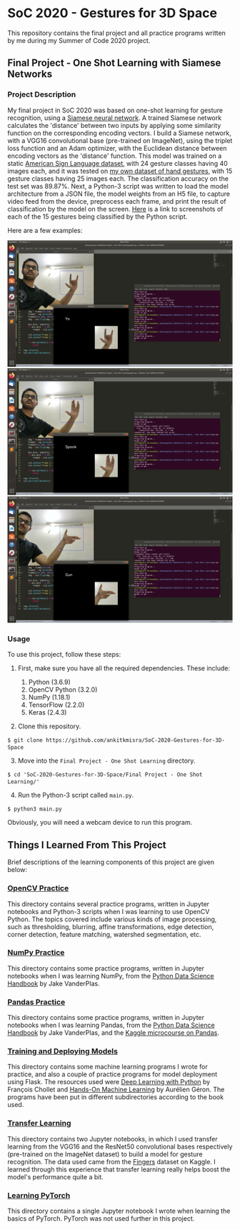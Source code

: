 # SoC 2020 - Gestures for 3D Space

This repository contains the final project and all practice programs written by me during my Summer of Code 2020 project.

## Final Project - One Shot Learning with Siamese Networks

### Project Description

My final project in SoC 2020 was based on one-shot learning for gesture recognition, using a [Siamese neural network](https://en.wikipedia.org/wiki/Siamese_neural_network). A trained Siamese network calculates the 'distance' between two inputs by applying some similarity function on the corresponding encoding vectors. I build a Siamese network, with a VGG16 convolutional base (pre-trained on ImageNet), using the triplet loss function and an Adam optimizer, with the Euclidean distance between encoding vectors as the 'distance' function. This model was trained on a static [American Sign Language dataset](https://ieee-dataport.org/open-access/static-hand-gesture-asl-dataset), with 24 gesture classes having 40 images each, and it was tested on [my own dataset of hand gestures](https://github.com/ankitkmisra/SoC-2020-Gestures-for-3D-Space/tree/master/Final%20Project%20-%20One%20Shot%20Learning/gestures_dataset_2), with 15 gesture classes having 25 images each. The classification accuracy on the test set was 89.87%. Next, a Python-3 script was written to load the model architecture from a JSON file, the model weights from an H5 file, to capture video feed from the device, preprocess each frame, and print the result of classification by the model on the screen. [Here](https://github.com/ankitkmisra/SoC-2020-Gestures-for-3D-Space/tree/master/Final%20Project%20-%20One%20Shot%20Learning/Results) is a link to screenshots of each of the 15 gestures being classified by the Python script.

Here are a few examples:

!['Yo' Gesture Classification](https://github.com/ankitkmisra/SoC-2020-Gestures-for-3D-Space/blob/master/Final%20Project%20-%20One%20Shot%20Learning/Results/yo.png)
!['Spock' Gesture Classification](https://github.com/ankitkmisra/SoC-2020-Gestures-for-3D-Space/blob/master/Final%20Project%20-%20One%20Shot%20Learning/Results/spock.png)
!['Gun' Gesture Classification](https://github.com/ankitkmisra/SoC-2020-Gestures-for-3D-Space/blob/master/Final%20Project%20-%20One%20Shot%20Learning/Results/gun.png)

### Usage

To use this project, follow these steps:
1. First, make sure you have all the required dependencies. These include:
    1. Python (3.6.9)
    2. OpenCV Python (3.2.0)
    3. NumPy (1.18.1)
    4. TensorFlow (2.2.0)
    5. Keras (2.4.3)
    
2. Clone this repository.
```
$ git clone https://github.com/ankitkmisra/SoC-2020-Gestures-for-3D-Space
```

3. Move into the `Final Project - One Shot Learning` directory.
```
$ cd 'SoC-2020-Gestures-for-3D-Space/Final Project - One Shot Learning/'
```

4. Run the Python-3 script called `main.py`.
```
$ python3 main.py
```

Obviously, you will need a webcam device to run this program.

## Things I Learned From This Project

Brief descriptions of the learning components of this project are given below:

### [OpenCV Practice](https://github.com/ankitkmisra/SoC-2020-Gestures-for-3D-Space/tree/master/OpenCV%20Practice)

This directory contains several practice programs, written in Jupyter notebooks and Python-3 scripts when I was learning to use OpenCV Python. The topics covered include various kinds of image processing, such as thresholding, blurring, affine transformations, edge detection, corner detection, feature matching, watershed segmentation, etc.

### [NumPy Practice](https://github.com/ankitkmisra/SoC-2020-Gestures-for-3D-Space/tree/master/NumPy%20Practice)

This directory contains some practice programs, written in Jupyter notebooks when I was learning NumPy, from the [Python Data Science Handbook](https://jakevdp.github.io/PythonDataScienceHandbook/) by Jake VanderPlas.

### [Pandas Practice](https://github.com/ankitkmisra/SoC-2020-Gestures-for-3D-Space/tree/master/Pandas%20Practice)

This directory contains some practice programs, written in Jupyter notebooks when I was learning Pandas, from the [Python Data Science Handbook](https://jakevdp.github.io/PythonDataScienceHandbook/) by Jake VanderPlas, and the [Kaggle microcourse on Pandas](https://www.kaggle.com/learn/pandas).

### [Training and Deploying Models](https://github.com/ankitkmisra/SoC-2020-Gestures-for-3D-Space/tree/master/Training%20and%20Deploying%20Models)

This directory contains some machine learning programs I wrote for practice, and also a couple of practice programs for model deployment using Flask. The resources used were [Deep Learning with Python](https://www.manning.com/books/deep-learning-with-python) by François Chollet and [Hands-On Machine Learning](https://www.oreilly.com/library/view/hands-on-machine-learning/9781492032632/) by Aurélien Géron. The programs have been put in different subdirectories according to the book used.

### [Transfer Learning](https://github.com/ankitkmisra/SoC-2020-Gestures-for-3D-Space/tree/master/Transfer%20Learning)

This directory contains two Jupyter notebooks, in which I used transfer learning from the VGG16 and the ResNet50 convolutional bases respectively (pre-trained on the ImageNet dataset) to build a model for gesture recognition. The data used came from the [Fingers](https://www.kaggle.com/koryakinp/fingers) dataset on Kaggle. I learned through this experience that transfer learning really helps boost the model's performance quite a bit.

### [Learning PyTorch](https://github.com/ankitkmisra/SoC-2020-Gestures-for-3D-Space/tree/master/Learning%20PyTorch)

This directory contains a single Jupyter notebook I wrote when learning the basics of PyTorch. PyTorch was not used further in this project.
